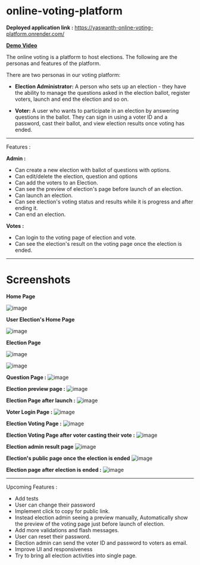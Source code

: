 # online-voting-platform

**Deployed application link :** https://yaswanth-online-voting-platform.onrender.com/

[**Demo Video**](https://drive.google.com/file/d/1su5BvmmGtpwvz27LjwQ1t7R205cvbC_h/view?usp=sharing)

The online voting is a platform to host elections. The following are the personas and features of the platform.

There are two personas in our voting platform:

- **Election Administrator:** A person who sets up an election - they have the ability to manage the questions asked in the election ballot, register voters, launch and
  end the election and so on.

- **Voter:** A user who wants to participate in an election by answering questions in the ballot. They can sign in using a voter ID and a password,
  cast their ballot, and view election results once voting has ended.

---

Features :

**Admin :**

- Can create a new election with ballot of questions with options.
- Can edit/delete the election, question and options
- Can add the voters to an Election.
- Can see the preview of election's page before launch of an election.
- Can launch an election.
- Can see election's voting status and results while it is progress and after ending it.
- Can end an election.

**Votes :**

- Can login to the voting page of election and vote.
- Can see the election's result on the voting page once the election is ended.

---

# Screenshots

**Home Page**

![image](https://user-images.githubusercontent.com/53794102/210167455-dd585647-de3a-4a8e-9172-601320c6e42d.png)

**User Election's Home Page**

![image](https://user-images.githubusercontent.com/53794102/210167599-fdf158fe-65ba-454e-b500-b4984f29a040.png)

**Election Page**

![image](https://user-images.githubusercontent.com/53794102/210167638-492d2b29-6378-4841-9517-95aca58b23c8.png)

![image](https://user-images.githubusercontent.com/53794102/210167661-21163d0e-1cb4-4671-9692-6237e2b73283.png)

**Question Page :**
![image](https://user-images.githubusercontent.com/53794102/210167682-7080176c-6f66-4ac3-adf6-ba30d1f5c959.png)

**Election preview page :**
![image](https://user-images.githubusercontent.com/53794102/210167724-2348cc4e-6a05-47ac-9b9d-83dc71e1c4b0.png)

**Election Page after launch :**
![image](https://user-images.githubusercontent.com/53794102/210167747-02ee6b92-ee7a-471d-801d-dddde4b20d27.png)

**Voter Login Page :**
![image](https://user-images.githubusercontent.com/53794102/210167787-5974a396-30e5-44c6-b520-568b794489b2.png)

**Election Voting Page :**
![image](https://user-images.githubusercontent.com/53794102/210167807-bf9f3450-2df9-4a16-89fc-b352c97e6aac.png)

**Election Voting Page after voter casting their vote :**
![image](https://user-images.githubusercontent.com/53794102/210167837-f0aaaf66-da3c-4097-a384-8f3acbf9d8fa.png)

**Election admin result page**
![image](https://user-images.githubusercontent.com/53794102/210167879-4d467197-1c52-43d5-bcfd-246d8e73b51a.png)

**Election's public page once the election is ended**
![image](https://user-images.githubusercontent.com/53794102/210167893-bf708ece-1227-4feb-a312-ce2b0c409bf5.png)

**Election page after election is ended :**
![image](https://user-images.githubusercontent.com/53794102/210168297-73dec21b-bdb0-4a2e-a907-d5acdc0871fd.png)

---

Upcoming Features :

- Add tests
- User can change their password
- Implement click to copy for public link.
- Instead election admin seeing a preview manually, Automatically show the preview of the voting page just before launch of election.
- Add more validations and flash messages.
- User can reset their password.
- Election admin can send the voter ID and password to voters as email.
- Improve UI and responsiveness
- Try to bring all election activities into single page.
